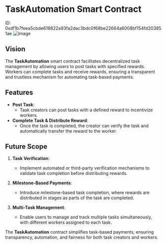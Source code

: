 # TaskAutomation Smart Contract
ID: 0xdf1b7feea5cbde618822a93fa2dac3bdc0f68be22664a6008bf154fd203851ae
![image](https://github.com/user-attachments/assets/45968fb2-ebfb-4508-aa3d-5aa581d13f2b)

## Vision

The **TaskAutomation** smart contract facilitates decentralized task management by allowing users to post tasks with specified rewards. Workers can complete tasks and receive rewards, ensuring a transparent and trustless mechanism for automating task-based payments.

## Features

- **Post Task**:
  - Task creators can post tasks with a defined reward to incentivize workers.
- **Complete Task & Distribute Reward**:
  - Once the task is completed, the creator can verify the task and automatically transfer the reward to the worker.

## Future Scope

1. **Task Verification**:

   - Implement automated or third-party verification mechanisms to validate task completion before distributing rewards.

2. **Milestone-Based Payments**:

   - Introduce milestone-based task completion, where rewards are distributed in stages as parts of the task are completed.

3. **Multi-Task Management**:
   - Enable users to manage and track multiple tasks simultaneously, with different workers assigned to each task.

The **TaskAutomation** contract simplifies task-based payments, ensuring transparency, automation, and fairness for both task creators and workers.

